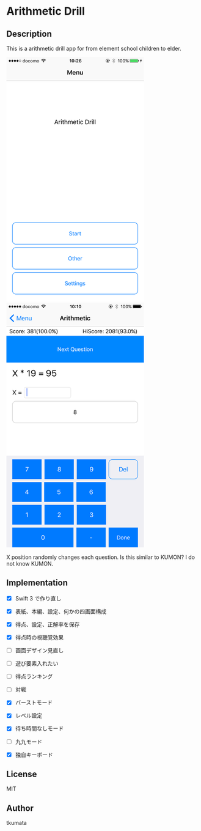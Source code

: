 # Arithmetic Drill

## Description

This is a arithmetic drill app for from element school children to elder.

!["SS"](./imgs/ss01.png)
!["SS"](./imgs/ss02.png)

X position randomly changes each question. Is this similar to KUMON? I do not know KUMON.


## Implementation

- [x] Swift 3 で作り直し
- [x] 表紙、本編、設定、何かの四画面構成
- [x] 得点、設定、正解率を保存
- [X] 得点時の視聴覚効果
- [ ] 画面デザイン見直し
- [ ] 遊び要素入れたい
- [ ] 得点ランキング
- [ ] 対戦
- [x] バーストモード
- [x] レベル設定
- [x] 待ち時間なしモード
- [ ] 九九モード
- [x] 独自キーボード


## License

MIT


## Author

tkumata
